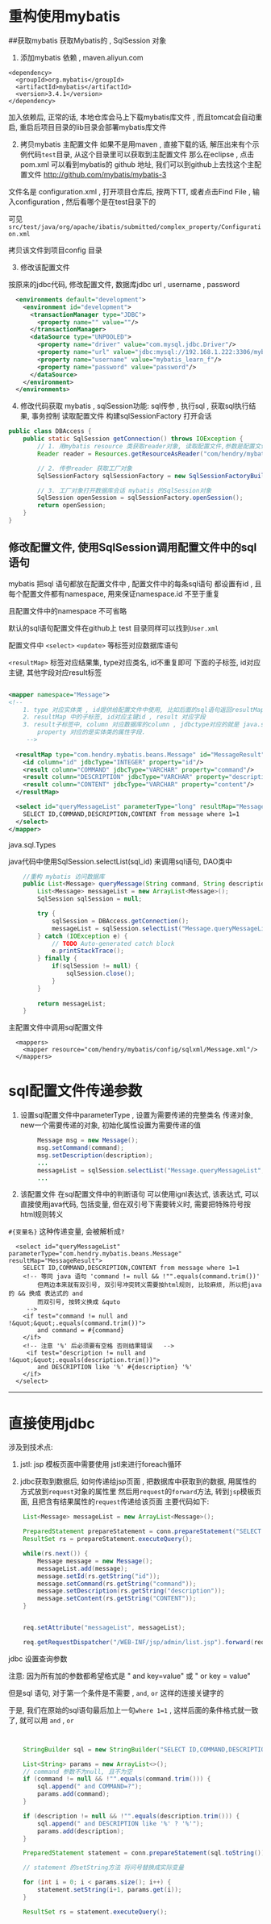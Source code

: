 # 重构使用mybatis 

##获取mybatis 获取Mybatis的 , SqlSession 对象

1. 添加mybatis 依赖 ,    maven.aliyun.com
```
<dependency>
  <groupId>org.mybatis</groupId>
  <artifactId>mybatis</artifactId>
  <version>3.4.1</version>
</dependency>
```
加入依赖后, 正常的话, 本地仓库会马上下载mybatis库文件 , 而且tomcat会自动重启, 重启后项目目录的lib目录会部署mybatis库文件


2. 拷贝mybatis 主配置文件
如果不是用maven , 直接下载的话,  解压出来有个示例代码`test`目录, 从这个目录里可以获取到主配置文件
那么在eclipse , 点击pom.xml 可以看到mybatis的  github 地址, 我们可以到github上去找这个主配置文件 
http://github.com/mybatis/mybatis-3

文件名是   configuration.xml   , 打开项目仓库后, 按两下TT, 或者点击Find File , 输入configuration , 然后看哪个是在test目录下的

可见 `src/test/java/org/apache/ibatis/submitted/complex_property/Configuration.xml` 

拷贝该文件到项目config 目录


3. 修改该配置文件

按原来的jdbc代码, 修改配置文件,  数据库jdbc url ,  username , password
```xml
  <environments default="development">
    <environment id="development">
      <transactionManager type="JDBC">
        <property name="" value=""/>
      </transactionManager>
      <dataSource type="UNPOOLED">
        <property name="driver" value="com.mysql.jdbc.Driver"/>
        <property name="url" value="jdbc:mysql://192.168.1.222:3306/mybatis_learn?characterEncoding=utf-8"/>
        <property name="username" value="mybatis_learn_f"/>
        <property name="password" value="password"/>
      </dataSource>
    </environment>
  </environments>

```



4. 修改代码获取 mybatis , sqlSession功能: sql传参 , 执行sql , 获取sql执行结果, 事务控制
    读取配置文件
    构建sqlSessionFactory
    打开会话
    
```java
public class DBAccess {
	public static SqlSession getConnection() throws IOException {
		// 1. 用mybatis resource 类获取reader对象, 读取配置文件,参数是配置文件路径
		Reader reader = Resources.getResourceAsReader("com/hendry/mybatis/config/Configuration.xml");

		// 2. 传参reader 获取工厂对象
		SqlSessionFactory sqlSessionFactory = new SqlSessionFactoryBuilder().build(reader);

		// 3. 工厂对象打开数据库会话 mybatis 的SqlSession对象
		SqlSession openSession = sqlSessionFactory.openSession();
		return openSession;
	}
}
```


##  修改配置文件, 使用SqlSession调用配置文件中的sql语句

mybatis 把sql 语句都放在配置文件中 , 配置文件中的每条sql语句 都设置有id , 且每个配置文件都有namespace, 用来保证namespace.id 不至于重复

且配置文件中的namespace 不可省略

默认的sql语句配置文件在github上 test 目录同样可以找到`User.xml`

配置文件中 `<select>` `<update>` 等标签对应数据库语句

`<resultMap>` 标签对应结果集, type对应类名, id不重复即可
下面的子标签, id对应主键, 其他字段对应result标签

```xml

<mapper namespace="Message">
<!-- 
	1. type 对应实体类 , id提供给配置文件中使用, 比如后面的sql语句返回resultMap
	2. resultMap 中的子标签, id对应主键id , result 对应字段
	3. result子标签中, column 对应数据库的column , jdbctype对应的就是 java.sql.Types 
		property 对应的是实体类的属性字段.
	 -->
	 
  <resultMap type="com.hendry.mybatis.beans.Message" id="MessageResult">
    <id column="id" jdbcType="INTEGER" property="id"/>
    <result column="COMMAND" jdbcType="VARCHAR" property="command"/>
    <result column="DESCRIPTION" jdbcType="VARCHAR" property="description"/>
    <result column="CONTENT" jdbcType="VARCHAR" property="content"/>
  </resultMap>

  <select id="queryMessageList" parameterType="long" resultMap="MessageResult">
 	SELECT ID,COMMAND,DESCRIPTION,CONTENT from message where 1=1 
  </select>
</mapper>
```

java.sql.Types

java代码中使用SqlSession.selectList(sql_id) 来调用sql语句, DAO类中

```java
	//重构 mybatis 访问数据库
	public List<Message> queryMessage(String command, String description) {
		List<Message> messageList = new ArrayList<Message>();
		SqlSession sqlSession = null;

		try {
			sqlSession = DBAccess.getConnection();
			messageList = sqlSession.selectList("Message.queryMessageList");
		} catch (IOException e) {
			// TODO Auto-generated catch block
			e.printStackTrace();
		} finally {
			if(sqlSession != null) {
				sqlSession.close();
			}
		}
		
		return messageList;
	}
```


主配置文件中调用sql配置文件
```
  <mappers>
    <mapper resource="com/hendry/mybatis/config/sqlxml/Message.xml"/>
  </mappers>
```

# sql配置文件传递参数


1. 设置sql配置文件中parameterType , 设置为需要传递的完整类名
    传递对象, new一个需要传递的对象, 初始化属性设置为需要传递的值

```java
		Message msg = new Message();
		msg.setCommand(command);
		msg.setDescription(description);
        ...
        messageList = sqlSession.selectList("Message.queryMessageList",msg);
        ...
```


2. 该配置文件
在sql配置文件中的判断语句 可以使用ignl表达式,   该表达式, 可以直接使用java代码, 包括变量,   但在双引号下需要转义时, 需要把特殊符号按html规则转义

`#{变量名}` 这种传递变量, 会被解析成`?` 

```
  <select id="queryMessageList" parameterType="com.hendry.mybatis.beans.Message" resultMap="MessageResult">
 	SELECT ID,COMMAND,DESCRIPTION,CONTENT from message where 1=1 
 	<!-- 等同 java 语句 'command != null && !"".equals(command.trim())'
 		但两边本来就有双引号, 双引号冲突转义需要按html规则, 比较麻烦, 所以把java的 && 换成 表达式的 and
 		而双引号, 按转义换成 &quto
 	 -->
 	<if test="command != null and !&quot;&quot;.equals(command.trim())">
 		and command = #{command}
 	</if>
 	<!-- 注意 '%' 后必须要有空格 否则结果错误   -->
 	 <if test="description != null and !&quot;&quot;.equals(description.trim())">
 		and DESCRIPTION like '%' #{description} '%'
 	</if>
  </select>
```



----------------


# 直接使用jdbc

涉及到技术点:

1. jstl:  jsp 模板页面中需要使用 jstl来进行foreach循环

2. jdbc获取到数据后, 如何传递给jsp页面 , 把数据库中获取到的数据, 用属性的方式放到`request`对象的属性里
    然后用`request`的`forward`方法, 转到`jsp`模板页面, 且把含有结果属性的`request`传递给该页面
    主要代码如下: 

```java
    List<Message> messageList = new ArrayList<Message>();

    PreparedStatement prepareStatement = conn.prepareStatement("SELECT ID,COMMAND,DESCRIPTION,CONTENT from message");
    ResultSet rs = prepareStatement.executeQuery();

    while(rs.next()) {
        Message message = new Message();
        messageList.add(message);
        message.setId(rs.getString("id"));
        message.setCommand(rs.getString("command"));
        message.setDescription(rs.getString("description"));
        message.setContent(rs.getString("CONTENT"));
    }


    req.setAttribute("messageList", messageList);

    req.getRequestDispatcher("/WEB-INF/jsp/admin/list.jsp").forward(req, resp);
```





jdbc 设置查询参数

注意: 因为所有加的参数都希望格式是 " and key=value" 或 " or key = value"

但是sql 语句, 对于第一个条件是不需要 , `and`, `or` 这样的连接关键字的 

于是, 我们在原始的sql语句最后加上一句`where 1=1` ,   这样后面的条件格式就一致了, 就可以用 `and` , `or` 

```java


    StringBuilder sql = new StringBuilder("SELECT ID,COMMAND,DESCRIPTION,CONTENT from message where 1=1 ");

    List<String> params = new ArrayList<>();
    // command 参数不为null, 且不为空
    if (command != null && !"".equals(command.trim())) {
        sql.append(" and COMMAND=?");
        params.add(command);
    }

    if (description != null && !"".equals(description.trim())) {
        sql.append(" and DESCRIPTION like '%' ? '%'");
        params.add(description);
    }

    PreparedStatement statement = conn.prepareStatement(sql.toString());

    // statement 的setString方法 将问号替换成实际变量

    for (int i = 0; i < params.size(); i++) {
        statement.setString(i+1, params.get(i));
    }

    ResultSet rs = statement.executeQuery();
```






